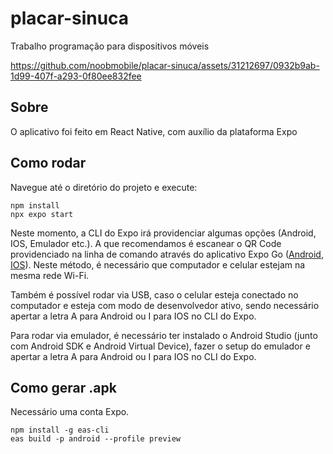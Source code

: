 # placar-sinuca
Trabalho programação para dispositivos móveis

https://github.com/noobmobile/placar-sinuca/assets/31212697/0932b9ab-1d99-407f-a293-0f80ee832fee


## Sobre
O aplicativo foi feito em React Native, com auxílio da plataforma Expo
## Como rodar
Navegue até o diretório do projeto e execute:
```
npm install
npx expo start
```
Neste momento, a CLI do Expo irá providenciar algumas opções (Android, IOS, Emulador etc.). A que recomendamos é escanear o QR Code providenciado na linha de comando através do aplicativo Expo Go ([Android](https://play.google.com/store/apps/details?id=host.exp.exponent&hl=pt_BR&gl=US), [IOS](https://apps.apple.com/br/app/expo-go/id982107779)). Neste método, é necessário que computador e celular estejam na mesma rede Wi-Fi.

Também é possível rodar via USB, caso o celular esteja conectado no computador e esteja com modo de desenvolvedor ativo, sendo necessário apertar a letra A para Android ou I para IOS no CLI do Expo. 

Para rodar via emulador, é necessário ter instalado o Android Studio (junto com Android SDK e Android Virtual Device), fazer o setup do emulador e apertar a letra A para Android ou I para IOS no CLI do Expo. 
## Como gerar .apk
Necessário uma conta Expo.
```
npm install -g eas-cli
eas build -p android --profile preview
```

